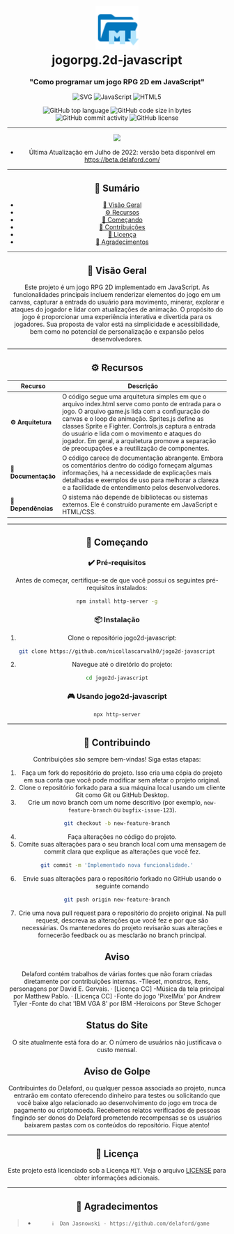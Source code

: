 <div align="center">
<h1 align="center">
<img src="https://raw.githubusercontent.com/PKief/vscode-material-icon-theme/ec559a9f6bfd399b82bb44393651661b08aaf7ba/icons/folder-markdown-open.svg" width="100" />
<br>jogorpg.2d-javascript
</h1>
<h3>"Como programar um jogo RPG 2D em JavaScript"</h3>

<p align="center">
<img src="https://img.shields.io/badge/SVG-FFB13B.svg?style&logo=SVG&logoColor=black" alt="SVG" />
<img src="https://img.shields.io/badge/JavaScript-F7DF1E.svg?style&logo=JavaScript&logoColor=black" alt="JavaScript" />
<img src="https://img.shields.io/badge/HTML5-E34F26.svg?style&logo=HTML5&logoColor=white" alt="HTML5" />
</p>
<img src="https://img.shields.io/github/languages/top/nicollascarvalh0/jogo2d-javascript?style&color=5D6D7E" alt="GitHub top language" />
<img src="https://img.shields.io/github/languages/code-size/nicollascarvalh0/jogo2d-javascript?style&color=5D6D7E" alt="GitHub code size in bytes" />
<img src="https://img.shields.io/github/commit-activity/m/nicollascarvalh0/jogo2d-javascript?style&color=5D6D7E" alt="GitHub commit activity" />
<img src="https://img.shields.io/github/license/nicollascarvalh0/jogo2d-javascript?style&color=5D6D7E" alt="GitHub license" />
</div>

---


<p align="center"> <img src="https://github.com/Delaford/game/raw/master/src/assets/github/logo.png"/> </p> <div align="center">


- Última Atualização em Julho de 2022: versão beta disponível em
  https://beta.delaford.com/
---
## 📒 Sumário
- [📍 Visão Geral](#-visão-geral)
- [⚙️ Recursos](#-recursos)
- [🚀 Começando](#-começando)
- [🤝 Contribuições](#-contribuições)
- [📄 Licença](#-licença)
- [👏 Agradecimentos](#-agradecimentos)

---
## 📍 Visão Geral

Este projeto é um jogo RPG 2D implementado em JavaScript. As funcionalidades principais incluem renderizar elementos do jogo em um canvas, capturar a entrada do usuário para movimento, minerar, explorar e ataques do jogador e lidar com atualizações de animação. O propósito do jogo é proporcionar uma experiência interativa e divertida para os jogadores. Sua proposta de valor está na simplicidade e acessibilidade, bem como no potencial de personalização e expansão pelos desenvolvedores.

---

## ⚙️ Recursos

| Recurso                | Descrição                           |
| ---------------------- | ------------------------------------- |
| **⚙️ Arquitetura**     | O código segue uma arquitetura simples em que o arquivo index.html serve como ponto de entrada para o jogo. O arquivo game.js lida com a configuração do canvas e o loop de animação. Sprites.js define as classes Sprite e Fighter. Controls.js captura a entrada do usuário e lida com o movimento e ataques do jogador. Em geral, a arquitetura promove a separação de preocupações e a reutilização de componentes.   |
| **📖 Documentação**   | O código carece de documentação abrangente. Embora os comentários dentro do código forneçam algumas informações, há a necessidade de explicações mais detalhadas e exemplos de uso para melhorar a clareza e a facilidade de entendimento pelos desenvolvedores.      |
| **🔗 Dependências**    | O sistema não depende de bibliotecas ou sistemas externos. Ele é construído puramente em JavaScript e HTML/CSS.    |

---

## 🚀 Começando

### ✔️ Pré-requisitos

Antes de começar, certifique-se de que você possui os seguintes pré-requisitos instalados:
```sh
npm install http-server -g
```

### 📦 Instalação

1. Clone o repositório jogo2d-javascript:
```sh
git clone https://github.com/nicollascarvalh0/jogo2d-javascript
```

2. Navegue até o diretório do projeto:
```sh
cd jogo2d-javascript
```

### 🎮 Usando jogo2d-javascript

```sh
npx http-server
```

---

## 🤝 Contribuindo

Contribuições são sempre bem-vindas! Siga estas etapas:

1. Faça um fork do repositório do projeto. Isso cria uma cópia do projeto em sua conta que você pode modificar sem afetar o projeto original.
2. Clone o repositório forkado para a sua máquina local usando um cliente Git como Git ou GitHub Desktop.
3. Crie um novo branch com um nome descritivo (por exemplo, `new-feature-branch` ou `bugfix-issue-123`).
```sh
git checkout -b new-feature-branch
```
4. Faça alterações no código do projeto.
5. Comite suas alterações para o seu branch local com uma mensagem de commit clara que explique as alterações que você fez.
```sh
git commit -m 'Implementado nova funcionalidade.'
```
6. Envie suas alterações para o repositório forkado no GitHub usando o seguinte comando
```sh
git push origin new-feature-branch
```
7. Crie uma nova pull request para o repositório do projeto original. Na pull request, descreva as alterações que você fez e por que são necessárias.
Os mantenedores do projeto revisarão suas alterações e fornecerão feedback ou as mesclarão no branch principal.


## Aviso
Delaford contém trabalhos de várias fontes que não foram criadas diretamente por contribuições internas.
-Tileset, monstros, itens, personagens por David E. Gervais. · [Licença CC]
-Música da tela principal por Matthew Pablo. · [Licença CC]
-Fonte do jogo 'PixelMix' por Andrew Tyler
-Fonte do chat 'IBM VGA 8' por IBM
-Heroicons por Steve Schoger

## Status do Site
O site atualmente está fora do ar. O número de usuários não justificava o custo mensal.

## Aviso de Golpe
Contribuintes do Delaford, ou qualquer pessoa associada ao projeto, nunca entrarão em contato oferecendo dinheiro para testes ou solicitando que você baixe algo relacionado ao desenvolvimento do jogo em troca de pagamento ou criptomoeda.
Recebemos relatos verificados de pessoas fingindo ser donos do Delaford prometendo recompensas se os usuários baixarem pastas com os conteúdos do repositório. Fique atento!

---

## 📄 Licença

Este projeto está licenciado sob a Licença `MIT`. Veja o arquivo [LICENSE](https://github.com/nicollascarvalh0/delaford-game/blob/main/LICENSE) para obter informações adicionais.

---

## 👏 Agradecimentos

> - `ℹ️  Dan Jasnowski - https://github.com/delaford/game`

